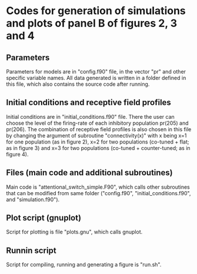 # Codes for generation of simulations and plots of panel B of figures 2, 3 and 4

## Parameters

Parameters for models are in "config.f90" file, in the vector "pr" and other specific variable names. All data generated is written in a folder defined in this file, which also contains the source code after running.

## Initial conditions and receptive field profiles

Initial conditions are in "initial_conditions.f90" file. There the user can choose the level of the firing-rate of each inhibitory population pr(205) and pr(206). The combination of receptive field profiles is also chosen in this file by changing the argument of subroutine "connectivity(x)" with x being x=1 for one population (as in figure 2), x=2 for two populations (co-tuned + flat; as in figure 3) and x=3 for two populations (co-tuned + counter-tuned; as in figure 4).

## Files (main code and additional subroutines)

Main code is "attentional_switch_simple.F90", which calls other subroutines that can be modified from same folder ("config.f90", "initial_conditions.f90", and "simulation.f90").

## Plot script (gnuplot)

Script for plotting is file "plots.gnu", which calls gnuplot.

## Runnin script

Script for compiling, running and generating a figure is "run.sh".
